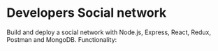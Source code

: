 # Developers Social network
Build and deploy a social network with Node.js, Express, React, Redux, Postman and MongoDB.
Functionality:

